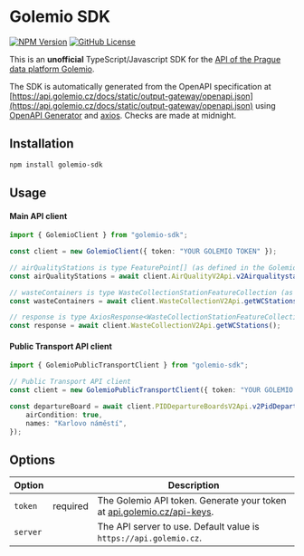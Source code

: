 # Golemio SDK

[![NPM Version](https://img.shields.io/npm/v/golemio-sdk)](https://www.npmjs.com/package/golemio-sdk) [![GitHub License](https://img.shields.io/github/license/smallhillcz/golemio-sdk)](./LICENSE)

This is an **unofficial** TypeScript/Javascript SDK for the [API of the Prague data platform Golemio](https://api.golemio.cz/docs/openapi/).

The SDK is automatically generated from the OpenAPI specification at [https://api.golemio.cz/docs/static/output-gateway/openapi.json](https://api.golemio.cz/docs/static/output-gateway/openapi.json) using [OpenAPI Generator](https://openapi-generator.tech/) and [axios](https://axios-http.com/). Checks are made at midnight.

## Installation

```bash
npm install golemio-sdk
```

## Usage

#### Main API client

```typescript
import { GolemioClient } from "golemio-sdk";

const client = new GolemioClient({ token: "YOUR GOLEMIO TOKEN" });

// airQualityStations is type FeaturePoint[] (as defined in the Golemio API specification)
const airQualityStations = await client.AirQualityV2Api.v2AirqualitystationsGet().then((res) => res.data);

// wasteContainers is type WasteCollectionStationFeatureCollection (as defined in the Golemio API specification)
const wasteContainers = await client.WasteCollectionV2Api.getWCStations().then((res) => res.data);

// response is type AxiosResponse<WasteCollectionStationFeatureCollection>
const response = await client.WasteCollectionV2Api.getWCStations();
```

#### Public Transport API client

```typescript
import { GolemioPublicTransportClient } from "golemio-sdk";

// Public Transport API client
const client = new GolemioPublicTransportClient({ token: "YOUR GOLEMIO TOKEN" });

const departureBoard = await client.PIDDepartureBoardsV2Api.v2PidDepartureboardsGet({
	airCondition: true,
	names: "Karlovo náměstí",
});
```

## Options

| Option   |          | Description                                                                                               |
| -------- | -------- | --------------------------------------------------------------------------------------------------------- |
| `token`  | required | The Golemio API token. Generate your token at [api.golemio.cz/api-keys](https://api.golemio.cz/api-keys). |
| `server` |          | The API server to use. Default value is `https://api.golemio.cz`.                                         |
